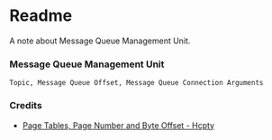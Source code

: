 # Readme
A note about Message Queue Management Unit.

### Message Queue Management Unit

```
Topic, Message Queue Offset, Message Queue Connection Arguments
```

### Credits
- [Page Tables, Page Number and Byte Offset - Hcpty](https://github.com/Hcpty/page-tables-page-number-and-byte-offset)

